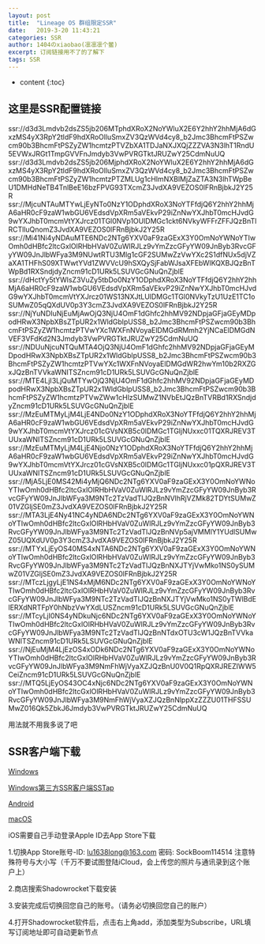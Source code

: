 ```yaml
---
layout: post
title:  "Lineage OS 群组限定SSR"
date:   2019-3-20 11:43:21
categories: SSR
author: 1404のxiaobao(凛凛凛个鳖)
excerpt: 订阅链接用不了的了解下
tags: SSR
---
```


* content
{:toc}

## 这里是SSR配置链接

ssr://d3d3Lmdvb2dsZS5jb206MTphdXRoX2NoYWluX2E6Y2hhY2hhMjA6dGxzMS4yX3RpY2tldF9hdXRoOlluSmxZV3QzWVd4cy8_b2Jmc3BhcmFtPSZwcm90b3BhcmFtPSZyZW1hcmtzPTVZbXA1TDJaNXJXQjZZZVA3N3lhT1RndU5EVWxJRGt1TmpGVVFnJmdyb3VwPVRGTktJRUZwY25CdmNuUQ
ssr://d3d3Lmdvb2dsZS5jb206MjphdXRoX2NoYWluX2E6Y2hhY2hhMjA6dGxzMS4yX3RpY2tldF9hdXRoOlluSmxZV3QzWVd4cy8_b2Jmc3BhcmFtPSZwcm90b3BhcmFtPSZyZW1hcmtzPTZMLUg1cHlmNXBlMjZaZTA3N3lhTWpBeU1DMHdNeTB4TnlBeE16bzFPVG93TXcmZ3JvdXA9VEZOS0lFRnBjbkJ2Y25R
ssr://MjcuNTAuMTYwLjEyNTo0NzY1ODphdXRoX3NoYTFfdjQ6Y2hhY2hhMjA6aHR0cF9zaW1wbGU6VEdsdVpXRm5aVEkvP29iZnNwYXJhbT0mcHJvdG9wYXJhbT0mcmVtYXJrcz01TGl0NVp1OUlDMGc1ckt6NVkyWFFrZFFJQzBnTlRCTlluQnomZ3JvdXA9VEZOS0lFRnBjbkJ2Y25R
ssr://Mi41Ni4yNDAuMTE6NDc2NTg6YXV0aF9zaGExX3Y0OmNoYWNoYTIwOmh0dHBfc2ltcGxlOlRHbHVaV0ZuWlRJLz9vYmZzcGFyYW09JnByb3RvcGFyYW09JnJlbWFya3M9NUwtRTU3Mlg1cGF2SUMwZzVwYXc2S1dfNUx5djVZaXA1THFhS09XTWwtYVd1ZWVVcU9hSXQySjFabWJsaXFEbWlKQXBJQzBnTWpBd1RXSndjdyZncm91cD1URk5LSUVGcGNuQnZjblE
ssr://dHctYy5tYWlsZ3VuZy5tbDo0NzY1ODphdXRoX3NoYTFfdjQ6Y2hhY2hhMjA6aHR0cF9zaW1wbGU6VEdsdVpXRm5aVEkvP29iZnNwYXJhbT0mcHJvdG9wYXJhbT0mcmVtYXJrcz01WS13NXJtLUlDMGc1TGl0NVkyTzU1UzE1TC1oSUMwZ05qQXdUV0p3Y3cmZ3JvdXA9VEZOS0lFRnBjbkJ2Y25R
ssr://NjYuNDIuNjEuMjAwOjQ3NjU4OmF1dGhfc2hhMV92NDpjaGFjaGEyMDpodHRwX3NpbXBsZTpUR2x1WldGblpUSS8_b2Jmc3BhcmFtPSZwcm90b3BhcmFtPSZyZW1hcmtzPTVwYXc1WXFnNVoyaElDMGdRMmh2YjNCaElDMGdNVEF3VFdKd2N3Jmdyb3VwPVRGTktJRUZwY25CdmNuUQ
ssr://NDUuNjcuNTQuMTA4OjQ3NjU4OmF1dGhfc2hhMV92NDpjaGFjaGEyMDpodHRwX3NpbXBsZTpUR2x1WldGblpUSS8_b2Jmc3BhcmFtPSZwcm90b3BhcmFtPSZyZW1hcmtzPTVwYXc1WXFnNVoyaElDMGdWR2hwYm10b2RXZGxJQzBnTVVkaWNITSZncm91cD1URk5LSUVGcGNuQnZjblE
ssr://MTE4LjI3LjQuMTYwOjQ3NjU4OmF1dGhfc2hhMV92NDpjaGFjaGEyMDpodHRwX3NpbXBsZTpUR2x1WldGblpUSS8_b2Jmc3BhcmFtPSZwcm90b3BhcmFtPSZyZW1hcmtzPTVwZWw1cHlzSUMwZ1NVbEtJQzBnTVRBd1RXSndjdyZncm91cD1URk5LSUVGcGNuQnZjblE
ssr://MzEuMTMyLjM4LjE4NDo0NzY1ODphdXRoX3NoYTFfdjQ6Y2hhY2hhMjA6aHR0cF9zaW1wbGU6VEdsdVpXRm5aVEkvP29iZnNwYXJhbT0mcHJvdG9wYXJhbT0mcmVtYXJrcz01cGVsNXB5c0lDMGc1TGljNUxxc01TQXRJREV3TUUxaWNITSZncm91cD1URk5LSUVGcGNuQnZjblE
ssr://MzEuMTMyLjM4LjE4Njo0NzY1ODphdXRoX3NoYTFfdjQ6Y2hhY2hhMjA6aHR0cF9zaW1wbGU6VEdsdVpXRm5aVEkvP29iZnNwYXJhbT0mcHJvdG9wYXJhbT0mcmVtYXJrcz01cGVsNXB5c0lDMGc1TGljNUxxc01pQXRJREV3TUUxaWNITSZncm91cD1URk5LSUVGcGNuQnZjblE
ssr://MjA5LjE0MS42Mi4yMjQ6NDc2NTg6YXV0aF9zaGExX3Y0OmNoYWNoYTIwOmh0dHBfc2ltcGxlOlRHbHVaV0ZuWlRJLz9vYmZzcGFyYW09JnByb3RvcGFyYW09JnJlbWFya3M9NTc2TzVadTlJQzBnNVlhRjVZMk82TDYtSUMwZ01VZGljSE0mZ3JvdXA9VEZOS0lFRnBjbkJ2Y25R
ssr://MTA3LjE4Ny41NC4yNDA6NDc2NTg6YXV0aF9zaGExX3Y0OmNoYWNoYTIwOmh0dHBfc2ltcGxlOlRHbHVaV0ZuWlRJLz9vYmZzcGFyYW09JnByb3RvcGFyYW09JnJlbWFya3M9NTc2TzVadTlJQzBnNVp5ajVMMlY1YUdlSUMwZ05UQXdUV0p3Y3cmZ3JvdXA9VEZOS0lFRnBjbkJ2Y25R
ssr://MTYxLjEyOS40MS4xNTA6NDc2NTg6YXV0aF9zaGExX3Y0OmNoYWNoYTIwOmh0dHBfc2ltcGxlOlRHbHVaV0ZuWlRJLz9vYmZzcGFyYW09JnByb3RvcGFyYW09JnJlbWFya3M9NTc2TzVadTlJQzBnNXJTYjVwMko1NS0ySUMwZ01VZGljSE0mZ3JvdXA9VEZOS0lFRnBjbkJ2Y25R
ssr://MTczLjgyLjE1NS4xMjM6NDc2NTg6YXV0aF9zaGExX3Y0OmNoYWNoYTIwOmh0dHBfc2ltcGxlOlRHbHVaV0ZuWlRJLz9vYmZzcGFyYW09JnByb3RvcGFyYW09JnJlbWFya3M9NTc2TzVadTlJQzBnNXJTYjVwMko1NS0yTWlBdElERXdNRTFpY0hNbzVwYXdLUSZncm91cD1URk5LSUVGcGNuQnZjblE
ssr://MTcyLjI0NS4yNDkuNjc6NDc2NTg6YXV0aF9zaGExX3Y0OmNoYWNoYTIwOmh0dHBfc2ltcGxlOlRHbHVaV0ZuWlRJLz9vYmZzcGFyYW09JnByb3RvcGFyYW09JnJlbWFya3M9NTc2TzVadTlJQzBnNTdxOTU3cW1JQzBnTVVkaWNITSZncm91cD1URk5LSUVGcGNuQnZjblE
ssr://NjEuMjM4LjEzOS4xODk6NDc2NTg6YXV0aF9zaGExX3Y0OmNoYWNoYTIwOmh0dHBfc2ltcGxlOlRHbHVaV0ZuWlRJLz9vYmZzcGFyYW09JnByb3RvcGFyYW09JnJlbWFya3M9NmFhWjVyaXZJQzBnU0V0Q1RpQXRJREZIWW5CeiZncm91cD1URk5LSUVGcGNuQnZjblE
ssr://MTQ5LjEyOS43OC4xNjc6NDc2NTg6YXV0aF9zaGExX3Y0OmNoYWNoYTIwOmh0dHBfc2ltcGxlOlRHbHVaV0ZuWlRJLz9vYmZzcGFyYW09JnByb3RvcGFyYW09JnJlbWFya3M9NmFhWjVyaXZJQzBnNlppXzZZZU01THFSSUMwZ016Qk5ZbkJ6Jmdyb3VwPVRGTktJRUZwY25CdmNuUQ

用法就不用我多说了吧

## SSR客户端下载
[Windows](https://sockboom.top/ssr-download/ssr-win.7z)

[Windows第三方SSR客户端SSTap](https://sockboom.top/ssr-download/SSTap.7z)

[Android](https://sockboom.top/ssr-download/ssr-android.apk)

[macOS](https://sockboom.top/ssr-download/ssr-mac.dmg)

iOS需要自己手动登录Apple ID去App Store下载

1.切换App Store账号-ID: lu1638long@163.com 密码: SockBoom114514 注意特殊符号与大小写（千万不要试图登陆iCloud，会上传您的照片与通讯录到这个账户上）

2.商店搜索Shadowrocket下载安装

3.安装完成后切换回您自己的账号。（请务必切换回您自己的账户）

4.打开Shadowrocket软件后，点击右上角add，添加类型为Subscribe，URL填写订阅地址即可自动更新节点
